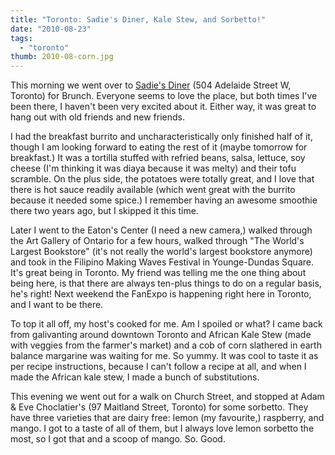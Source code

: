 ```yaml
---
title: "Toronto: Sadie's Diner, Kale Stew, and Sorbetto!"
date: "2010-08-23"
tags:
  - "toronto"
thumb: 2010-08-corn.jpg
---
```


This morning we went over to [Sadie's Diner](http://www.myspace.com/sadiesdiner) (504 Adelaide Street W, Toronto) for Brunch. Everyone seems to love the place, but both times I've been there, I haven't been very excited about it. Either way, it was great to hang out with old friends and new friends.  

I had the breakfast burrito and uncharacteristically only finished half of it, though I am looking forward to eating the rest of it (maybe tomorrow for breakfast.) It was a tortilla stuffed with refried beans, salsa, lettuce, soy cheese (I'm thinking it was diaya because it was melty) and their tofu scramble. On the plus side, the potatoes were totally great, and I love that there is hot sauce readily available (which went great with the burrito because it needed some spice.) I remember having an awesome smoothie there two years ago, but I skipped it this time.  

Later I went to the Eaton's Center (I need a new camera,) walked through the Art Gallery of Ontario for a few hours, walked through "The World's Largest Bookstore" (it's not really the world's largest bookstore anymore) and took in the Filipino Making Waves Festival in Younge-Dundas Square. It's great being in Toronto. My friend was telling me the one thing about being here, is that there are always ten-plus things to do on a regular basis, he's right! Next weekend the FanExpo is happening right here in Toronto, and I want to be there.  

To top it all off, my host's cooked for me. Am I spoiled or what? I came back from galivanting around downtown Toronto and African Kale Stew (made with veggies from the farmer's market) and a cob of corn slathered in earth balance margarine was waiting for me. So yummy. It was cool to taste it as per recipe instructions, because I can't follow a recipe at all, and when I made the African kale stew, I made a bunch of substitutions.  

This evening we went out for a walk on Church Street, and stopped at Adam & Eve Choclatier's (97 Maitland Street, Toronto) for some sorbetto. They have three varieties that are dairy free: lemon (my favourite,) raspberry, and mango. I got to a taste of all of them, but I always love lemon sorbetto the most, so I got that and a scoop of mango. So. Good.  
